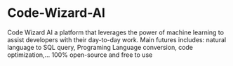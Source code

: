 # Code-Wizard-AI
Code Wizard AI a platform that leverages the power of machine learning to assist developers with their day-to-day work. Main futures includes:  natural language to SQL query, Programing Language conversion, code optimization,...  100% open-source and free to use
